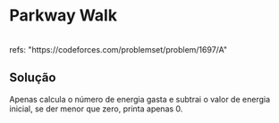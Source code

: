 # Parkway Walk

<br>
refs: "https://codeforces.com/problemset/problem/1697/A"


<br>

## Solução
Apenas calcula o número de energia gasta e subtrai o valor de energia inicial, se der menor que zero, printa apenas 0.
